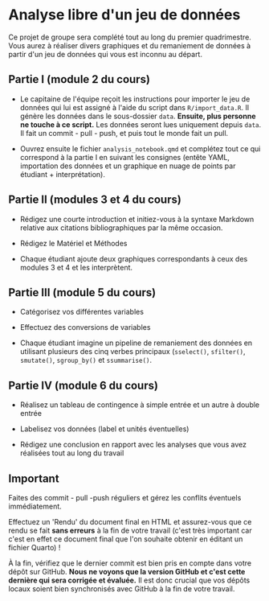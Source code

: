 # Analyse libre d'un jeu de données

Ce projet de groupe sera complété tout au long du premier quadrimestre. Vous aurez à réaliser divers graphiques et du remaniement de données à partir d'un jeu de données qui vous est inconnu au départ.

## Partie I (module 2 du cours)

-   Le capitaine de l'équipe reçoit les instructions pour importer le jeu de données qui lui est assigné à l'aide du script dans `R/import_data.R`. Il génère les données dans le sous-dossier `data`. **Ensuite, plus personne ne touche à ce script.** Les données seront lues uniquement depuis `data`. Il fait un commit - pull - push, et puis tout le monde fait un pull.

-   Ouvrez ensuite le fichier `analysis_notebook.qmd` et complétez tout ce qui correspond à la partie I en suivant les consignes (entête YAML, importation des données et un graphique en nuage de points par étudiant + interprétation).

## Partie II (modules 3 et 4 du cours)

-   Rédigez une courte introduction et initiez-vous à la syntaxe Markdown relative aux citations bibliographiques par la même occasion.

-   Rédigez le Matériel et Méthodes

-   Chaque étudiant ajoute deux graphiques correspondants à ceux des modules 3 et 4 et les interprètent.

## Partie III (module 5 du cours)

-   Catégorisez vos différentes variables

-   Effectuez des conversions de variables

-   Chaque étudiant imagine un pipeline de remaniement des données en utilisant plusieurs des cinq verbes principaux (`sselect()`, `sfilter()`, `smutate()`, `sgroup_by()` et `ssummarise()`.

## Partie IV (module 6 du cours)

-   Réalisez un tableau de contingence à simple entrée et un autre à double entrée

-   Labelisez vos données (label et unités éventuelles)

-   Rédigez une conclusion en rapport avec les analyses que vous avez réalisées tout au long du travail

## Important

Faites des commit - pull -push réguliers et gérez les conflits éventuels immédiatement.

Effectuez un 'Rendu' du document final en HTML et assurez-vous que ce rendu se fait **sans erreurs** à la fin de votre travail (c'est très important car c'est en effet ce document final que l'on souhaite obtenir en éditant un fichier Quarto) !

À la fin, vérifiez que le dernier commit est bien pris en compte dans votre dépôt sur GitHub. **Nous ne voyons que la version GitHub et c'est cette dernière qui sera corrigée et évaluée.** Il est donc crucial que vos dépôts locaux soient bien synchronisés avec GitHub à la fin de votre travail.
